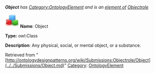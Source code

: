 ___Object__ has [Category:OntologyElement](../../Category/OntologyElement.md "Category:OntologyElement") and is an [element of](../../Property/ElementOf.md "Property:ElementOf") [Objectrole](../../Submissions/Objectrole.md "Submissions:Objectrole")_


  




[![Class](../../images/thumb/2/27/Class.gif/45px-Class.gif)](../../Image/Class.gif.md "Class")
__Name__: Object 


__Type:__ owl:Class 


__Description__: Any physical, social, or mental object, or a substance. 





Retrieved from "[http://ontologydesignpatterns.org/wiki/Submissions:Objectrole/Object](../../Submissions/Object.md)"
 [Category](http://ontologydesignpatterns.org/wiki/Special:Categories "Special:Categories"): [OntologyElement](../../Category/OntologyElement.md "Category:OntologyElement")